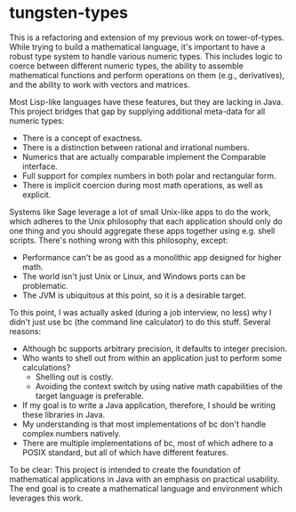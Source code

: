 # tungsten-types
This is a refactoring and extension of my previous work on tower-of-types.
While trying to build a mathematical language, it's important to have a
robust type system to handle various numeric types.  This includes logic
to coerce between different numeric types, the ability to assemble
mathematical functions and perform operations on them (e.g., derivatives),
and the ability to work with vectors and matrices.

Most Lisp-like languages have these features, but they are lacking in Java.
This project bridges that gap by supplying additional meta-data for all
numeric types:
* There is a concept of exactness.
* There is a distinction between rational and irrational numbers.
* Numerics that are actually comparable implement the Comparable interface.
* Full support for complex numbers in both polar and rectangular form.
* There is implicit coercion during most math operations, as well as explicit.

Systems like Sage leverage a lot of small Unix-like apps to do the work,
which adheres to the Unix philosophy that each application should only do
one thing and you should aggregate these apps together using e.g. shell
scripts.  There's nothing wrong with this philosophy, except:
* Performance can't be as good as a monolithic app designed for higher math.
* The world isn't just Unix or Linux, and Windows ports can be problematic.
* The JVM is ubiquitous at this point, so it is a desirable target.

To this point, I was actually asked (during a job interview, no less) why
I didn't just use bc (the command line calculator) to do this stuff.
Several reasons:
* Although bc supports arbitrary precision, it defaults to integer precision.
* Who wants to shell out from within an application just to perform some calculations?
    * Shelling out is costly.
    * Avoiding the context switch by using native math capabilities of the target language is preferable.
* If my goal is to write a Java application, therefore, I should be writing these libraries in Java.
* My understanding is that most implementations of bc don't handle complex numbers natively.
* There are multiple implementations of bc, most of which adhere to a POSIX standard, but all of which have different features.

To be clear: This project is intended to create the foundation of mathematical
applications in Java with an emphasis on practical usability.  The end goal is
to create a mathematical language and environment which leverages this work.
